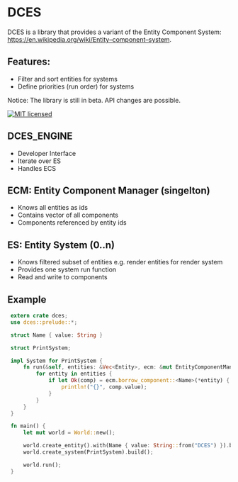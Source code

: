 # DCES

DCES is a library that provides a variant of the Entity Component System: https://en.wikipedia.org/wiki/Entity–component–system.

## Features:

* Filter and sort entities for systems
* Define priorities (run order) for systems

Notice: The library is still in beta. API changes are possible.

[![MIT licensed](https://img.shields.io/badge/license-MIT-blue.svg)](./LICENSE)

## DCES_ENGINE
* Developer Interface
* Iterate over ES
* Handles ECS

## ECM: Entity Component Manager (singelton)
* Knows all entities as ids
* Contains vector of all components
* Components referenced by entity ids

## ES: Entity System (0..n)
* Knows filtered subset of entities e.g. render entities for render system
* Provides one system run function
* Read and write to components

## Example

```rust
 extern crate dces;
 use dces::prelude::*;

 struct Name { value: String }

 struct PrintSystem;

 impl System for PrintSystem {
     fn run(&self, entities: &Vec<Entity>, ecm: &mut EntityComponentManager) {
         for entity in entities {
             if let Ok(comp) = ecm.borrow_component::<Name>(*entity) {
                 println!("{}", comp.value);
             }
         }
     }
 }

 fn main() {
     let mut world = World::new();

     world.create_entity().with(Name { value: String::from("DCES") }).build();
     world.create_system(PrintSystem).build();

     world.run();
 }
```